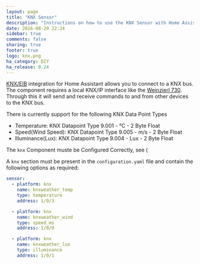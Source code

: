 ```yaml
---
layout: page
title: "KNX Sensor"
description: "Instructions on how to use the KNX Sensor with Home Assistant."
date: 2016-08-20 22:24
sidebar: true
comments: false
sharing: true
footer: true
logo: knx.png
ha_category: DIY
ha_release: 0.24
---
```


[KNX/EIB](http://www.knx.org) integration for Home Assistant allows you to connect to a KNX bus. The component requires a local KNX/IP interface like the [Weinzierl 730](http://www.weinzierl.de/index.php/en/all-knx/knx-devices-en/knx-ip-interface-730-en). Through this it will send and receive commands to and from other devices to the KNX bus.

There is currently support for the following KNX Data Point Types

 - Temperature: KNX Datapoint Type 9.001 - °C - 2 Byte Float
 - Speed(Wind Speed): KNX Datapoint Type 9.005 - m/s - 2 Byte Float
 - Illuminance(Lux): KNX Datapoint Type 9.004 - Lux - 2 Byte Float

The `knx` Component muste be Configured Correctly, see (

A `knx` section must be present in the `configuration.yaml` file and contain the following options as required:

```yaml
sensor:
  - platform: knx
    name: knxweather_temp
    type: temperature
    address: 1/0/3

  - platform: knx
    name: knxweather_wind
    type: speed_ms
    address: 1/0/0

  - platform: knx
    name: knxweather_lux
    type: illuminance
    address: 1/0/1
```
